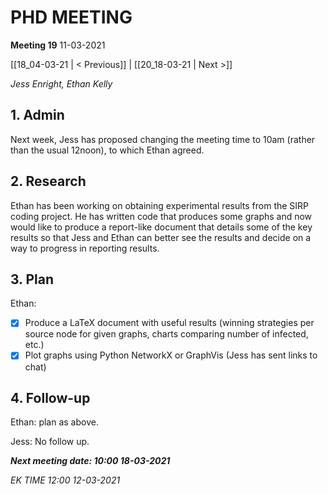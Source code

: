 # PHD MEETING

__Meeting 19__
11-03-2021

[[18_04-03-21 | < Previous]] | [[20_18-03-21 | Next >]]

_Jess Enright,_
_Ethan Kelly_


## 1. Admin

Next week, Jess has proposed changing the meeting time to 10am (rather than the usual 12noon), to which Ethan agreed.


## 2. Research

Ethan has been working on obtaining experimental results from the SIRP coding project. He has written code that produces some graphs and now would like to produce a report-like document that details some of the key results so that Jess and Ethan can better see the results and decide on a way to progress in reporting results.


## 3. Plan
Ethan: 
* [x] Produce a LaTeX document with useful results (winning strategies per source node for given graphs, charts comparing number of infected, etc.)
* [x] Plot graphs using Python NetworkX or GraphVis (Jess has sent links to chat)

## 4. Follow-up

Ethan: plan as above.

Jess: No follow up.


**_Next meeting date: 10:00 18-03-2021_**



_EK TIME 12:00 12-03-2021_
